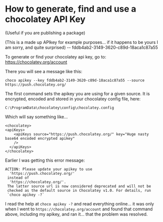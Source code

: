 # How to generate, find and use a chocolatey API Key

(Useful if you are publishing a package)

(This is a made up APIkey for example purposes... if it happens to be yours I am sorry, and quite surprised) -- fddb4ab2-3149-3620-c89d-18aca1c87a55

To generate or find your chocolatey api key, go to: https://chocolatey.org/account

There you will see a message like this:

	choco apikey --key fddb4ab2-3149-3620-c89d-18aca1c87a55 --source https://push.chocolatey.org/

The first command sets the apikey you are using for a given source. It is encrypted, encoded and stored in your chocolatey config file, here:

	C:\ProgramData\chocolatey\config\chocolatey.config

Which will say something like...

	<chocolatey>
	<apiKeys>
		<apiKeys source="https://push.chocolatey.org/" key="Huge nasty base64 encoded encrypted apikey"
		/>
	  </apiKeys>
	</chocolatey>

Earlier I was getting this error message:

	ACTION: Please update your apikey to use
	  'https://push.chocolatey.org/'
	 instead of
	  'https://chocolatey.org/'.
	 The latter source url is now considered deprecated and will not be
	 checked as the default source in Chocolatey v1.0. For details, run
	 `choco apikey -?`

I read the help at `choco apikey -?` and read everything online... it was only when I went to `https://chocolatey.org/account` and found that command above, including my apikey, and ran it... that the problem was resolved.


